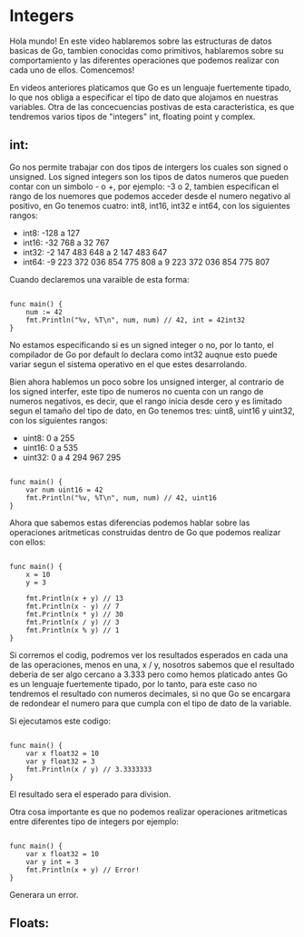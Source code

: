 # Integers

Hola mundo! En este video hablaremos sobre las estructuras de datos basicas de Go, tambien conocidas como primitivos, hablaremos sobre su comportamiento y las diferentes operaciones que podemos realizar con cada uno de ellos. Comencemos!

En videos anteriores platicamos que Go es un lenguaje fuertemente tipado, lo que nos obliga a especificar el tipo de dato que alojamos en nuestras variables. Otra de las concecuencias postivas de esta caracteristica, es que tendremos varios tipos de "integers" int, floating point y complex.

## **int:**

Go nos permite trabajar con dos tipos de intergers los cuales son signed o unsigned. Los signed integers son los tipos de datos numeros que pueden contar con un simbolo - o +, por ejemplo: -3 o 2, tambien especifican el rango de los nuemores que podemos acceder desde el numero negativo al positivo, en Go tenemos cuatro: int8, int16, int32 e int64, con los siguientes rangos:

- int8: -128 a 127
- int16: -32 768 a 32 767
- int32: -2 147 483 648 a 2 147 483 647
- int64: -9 223 372 036 854 775 808 a 9 223 372 036 854 775 807

Cuando declaremos una varaible de esta forma:

```golang   

func main() {
    num := 42
    fmt.Println("%v, %T\n", num, num) // 42, int = 42int32
}
```
No estamos especificando si es un signed integer o no, por lo tanto, el compilador de Go por default lo declara como int32 auqnue esto puede variar segun el sistema operativo en el que estes desarrolando.

Bien ahora hablemos un poco sobre los unsigned interger, al contrario de los signed interfer, este tipo de numeros no cuenta con un rango de numeros negativos, es decir, que el rango inicia desde cero y es limitado segun el tamaño del tipo de dato, en Go tenemos tres: uint8, uint16 y uint32, con los siguientes rangos:

- uint8:  0 a 255
- uint16: 0 a 535
- uint32: 0 a 4 294 967 295

```golang

func main() {
    var num uint16 = 42
    fmt.Println("%v, %T\n", num, num) // 42, uint16
}
```

Ahora que sabemos estas diferencias podemos hablar sobre las operaciones aritmeticas construidas dentro de Go que podemos realizar con ellos:

```golang

func main() {
    x = 10
    y = 3
    
    fmt.Println(x + y) // 13
    fmt.Println(x - y) // 7
    fmt.Println(x * y) // 30
    fmt.Println(x / y) // 3
    fmt.Println(x % y) // 1
}
```

Si corremos el codig, podremos ver los resultados esperados en cada una de las operaciones, menos en una, x / y, nosotros sabemos que el resultado deberia de ser algo cercano a 3.333 pero como hemos platicado antes Go es un lenguaje fuertemente tipado, por lo tanto, para este caso no tendremos el resultado con numeros decimales, si no que Go se encargara de redondear el numero para que cumpla con el tipo de dato de la variable.

Si ejecutamos este codigo:

```golang

func main() {
	var x float32 = 10
	var y float32 = 3
	fmt.Println(x / y) // 3.3333333
}
```
El resultado sera el esperado para division.

Otra cosa importante es que no podemos realizar operaciones aritmeticas entre diferentes tipo de integers por ejemplo: 

```golang

func main() {
	var x float32 = 10
	var y int = 3
	fmt.Println(x + y) // Error!
}
```

Generara un error.

## **Floats:**

